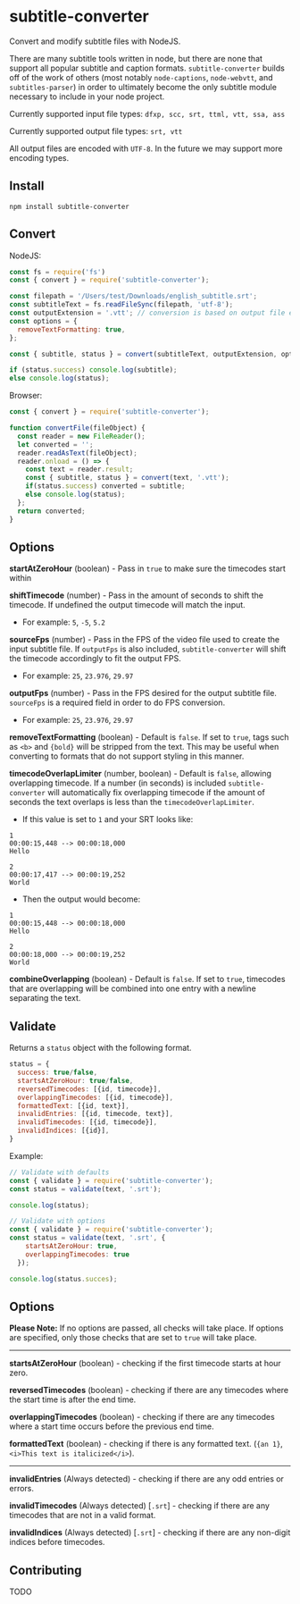 # subtitle-converter

Convert and modify subtitle files with NodeJS.

There are many subtitle tools written in node, but there are none that support all popular subtitle and caption formats. `subtitle-converter` builds off of the work of others (most notably `node-captions`, `node-webvtt`, and `subtitles-parser`) in order to ultimately become the only subtitle module necessary to include in your node project.

Currently supported input file types: `dfxp, scc, srt, ttml, vtt, ssa, ass`

Currently supported output file types: `srt, vtt`

All output files are encoded with `UTF-8`. In the future we may support more encoding types.

## Install

`npm install subtitle-converter`

## Convert

NodeJS:
```javascript
const fs = require('fs')
const { convert } = require('subtitle-converter');

const filepath = '/Users/test/Downloads/english_subtitle.srt';
const subtitleText = fs.readFileSync(filepath, 'utf-8');
const outputExtension = '.vtt'; // conversion is based on output file extension
const options = {
  removeTextFormatting: true,
};

const { subtitle, status } = convert(subtitleText, outputExtension, options)

if (status.success) console.log(subtitle);
else console.log(status);
```

Browser:
```javascript
const { convert } = require('subtitle-converter');

function convertFile(fileObject) {
  const reader = new FileReader();
  let converted = '';
  reader.readAsText(fileObject);
  reader.onload = () => {
    const text = reader.result;
    const { subtitle, status } = convert(text, '.vtt');
    if(status.success) converted = subtitle;
    else console.log(status);
  };
  return converted;
}
```

## Options

**startAtZeroHour** (boolean) - Pass in `true` to make sure the timecodes start within

**shiftTimecode** (number) - Pass in the amount of seconds to shift the timecode. If undefined the output timecode will match the input.
- For example: `5`, `-5`, `5.2`

**sourceFps** (number) - Pass in the FPS of the video file used to create the input subtitle file. If `outputFps` is also included, `subtitle-converter` will shift the timecode accordingly to fit the output FPS.
- For example: `25`, `23.976`, `29.97`

**outputFps** (number) - Pass in the FPS desired for the output subtitle file. `sourceFps` is a required field in order to do FPS conversion.
- For example: `25`, `23.976`, `29.97`

**removeTextFormatting** (boolean) - Default is `false`. If set to `true`, tags such as `<b>` and `{bold}` will be stripped from the text. This may be useful when converting to formats that do not support styling in this manner.

**timecodeOverlapLimiter** (number, boolean) - Default is `false`, allowing overlapping timecode. If a number (in seconds) is included `subtitle-converter` will automatically fix overlapping timecode if the amount of seconds the text overlaps is less than the `timecodeOverlapLimiter`.
- If this value is set to `1` and your SRT looks like:
```
1
00:00:15,448 --> 00:00:18,000
Hello

2
00:00:17,417 --> 00:00:19,252
World
```
- Then the output would become:
```
1
00:00:15,448 --> 00:00:18,000
Hello

2
00:00:18,000 --> 00:00:19,252
World
```

**combineOverlapping** (boolean) - Default is `false`. If set to `true`, timecodes that are overlapping will be combined into one entry with a newline separating the text.

## Validate

Returns a `status` object with the following format.

```javascript
status = {
  success: true/false,
  startsAtZeroHour: true/false,
  reversedTimecodes: [{id, timecode}],
  overlappingTimecodes: [{id, timecode}],
  formattedText: [{id, text}],
  invalidEntries: [{id, timecode, text}],
  invalidTimecodes: [{id, timecode}],
  invalidIndices: [{id}],
}
```

Example:
```javascript
// Validate with defaults
const { validate } = require('subtitle-converter');
const status = validate(text, '.srt');

console.log(status);

// Validate with options
const { validate } = require('subtitle-converter');
const status = validate(text, '.srt', {
    startsAtZeroHour: true,
    overlappingTimecodes: true
  });

console.log(status.succes);
```

## Options

**Please Note:** If no options are passed, all checks will take place.  If options are specified, only those checks that are set to `true` will take place.

---
**startsAtZeroHour** (boolean) - checking if the first timecode starts at hour zero.

**reversedTimecodes** (boolean) - checking if there are any timecodes where the start time is after the end time.

**overlappingTimecodes** (boolean) - checking if there are any timecodes where a start time occurs before the previous end time.

**formattedText** (boolean) - checking if there is any formatted text. (`{an 1}`,`<i>This text is italicized</i>`).

---
**invalidEntries**  (Always detected) - checking if there are any odd entries or errors.

**invalidTimecodes** (Always detected) [`.srt`] - checking if there are any timecodes that are not in a valid format.

**invalidIndices** (Always detected) [`.srt`] - checking if there are any non-digit indices before timecodes.


## Contributing

TODO
